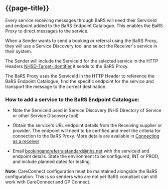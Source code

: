 ## {{page-title}}

Every service receiving messages through BaRS will need their ServiceId and endpoint added to the BaRS Endpoint Catalogue.  This enables the BaRS Proxy to direct messages to the service.  

When a Sender wants to send a booking or referral using the BaRS Proxy, they will use a Service Discovery tool and select the Receiver's service in their system.  

The Sender will include the ServiceId for the selected service in the HTTP Headers [NHSD-Target-identifier](https://digital.nhs.uk/developer/api-catalogue/booking-and-referral-fhir/v1.3.0#overview--overview) it sends to the BaRS Proxy.  

The BaRS Proxy uses the ServiceId in the HTTP Header to reference the BaRS Endpoint Catalogue, find the specific endpoint for the service and transport the message to the correct destination. 

### How to add a service to the BaRS Endpoint Catalogue:

* Note the ServiceId used in Service Discovery (NHS Directory of Service or other Service Discovery tool)

* Obtain the service's URL endpoint details from the Receiving supplier or provider.  The endpoint will need to be certified and meet the criteria for connection to the BaRS Proxy.  More details are available in [Connecting as a receiver](https://simplifier.net/guide/nhsbookingandreferralstandard/Home\Build\Testing-and-Environments\Connect-as-a-receiver.page.md) 

* Email bookingandreferralstandard@nhs.net with the serviceid and endpoint details.  State the environment to be configured, INT or PROD, and include planned dates for testing.

**Note**: CareConnect configuration must be maintained alongside the BaRS configuration. This is so senders who are not yet BaRS compliant can still work with CareConnect and GP Connect.

<br>
